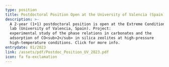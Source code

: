 ```yaml
---
type: position
title: Postdoctoral Position Open at the University of Valencia (Spain)
description: >-
  A 2-year (1+1) postdoctoral position is open at the Extreme Conditions
  lab (University of Valencia, Spain). Project:
  experimental study of the phase relations in carbonates and the
  adsorption of CO<sub>2</sub> in silica zeolites at high-pressure
  high-temperature conditions. Click for more info.
entrydate: 01/2023
link: /assets/pdf/Postdoc_Position_UV_2023.pdf
icon: fa fa-exclamation
---
```

